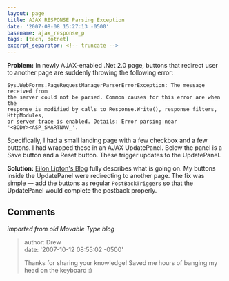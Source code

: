 ```yaml
---
layout: page
title: AJAX RESPONSE Parsing Exception
date: '2007-08-08 15:27:13 -0500'
basename: ajax_response_p
tags: [tech, dotnet]
excerpt_separator: <!-- truncate -->
---
```


**Problem:** In newly AJAX-enabled .Net 2.0 page, buttons that redirect user to
another page are suddenly throwing the following error:

```none
Sys.WebForms.PageRequestManagerParserErrorException: The message received from
the server could not be parsed. Common causes for this error are when the
response is modified by calls to Response.Write(), response filters, HttpModules,
or server trace is enabled. Details: Error parsing near
'<BODY><ASP_SMARTNAV_'.
```

<!-- truncate -->

Specifically, I had a small landing page with a few checkbox and a few buttons.
I had wrapped these in an AJAX UpdatePanel. Below the panel is a Save button and
a Reset button. These trigger updates to the UpdatePanel.

**Solution:** [Eilon
Lipton's Blog](http://weblogs.asp.net/leftslipper/archive/2007/02/26/sys-webforms-pagerequestmanagerparsererrorexception-what-it-is-and-how-to-avoid-it.aspx) fully describes what is going on. My buttons inside the
UpdatePanel were redirecting to another page. The fix was simple &mdash; add the
buttons as regular `PostBackTrigger`s so that the UpdatePanel would complete the
postback properly.

## Comments

_imported from old Movable Type blog_

> author: Drew\
> date: '2007-10-12 08:55:02 -0500'
>
> Thanks for sharing your knowledge!
> Saved me hours of banging my head on the keyboard :)
